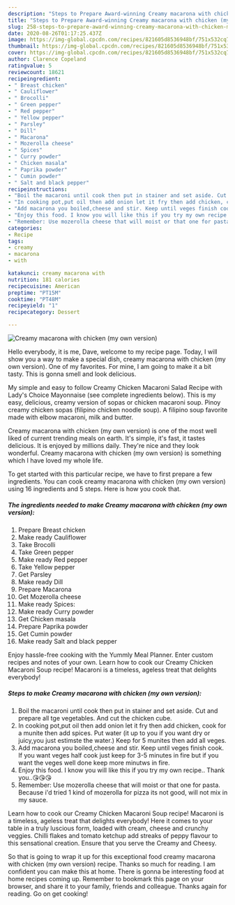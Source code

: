 ```yaml
---
description: "Steps to Prepare Award-winning Creamy macarona with chicken (my own version)"
title: "Steps to Prepare Award-winning Creamy macarona with chicken (my own version)"
slug: 258-steps-to-prepare-award-winning-creamy-macarona-with-chicken-my-own-version
date: 2020-08-26T01:17:25.437Z
image: https://img-global.cpcdn.com/recipes/821605d8536948bf/751x532cq70/creamy-macarona-with-chicken-my-own-version-recipe-main-photo.jpg
thumbnail: https://img-global.cpcdn.com/recipes/821605d8536948bf/751x532cq70/creamy-macarona-with-chicken-my-own-version-recipe-main-photo.jpg
cover: https://img-global.cpcdn.com/recipes/821605d8536948bf/751x532cq70/creamy-macarona-with-chicken-my-own-version-recipe-main-photo.jpg
author: Clarence Copeland
ratingvalue: 5
reviewcount: 18621
recipeingredient:
- " Breast chicken"
- " Cauliflower"
- " Brocolli"
- " Green pepper"
- " Red pepper"
- " Yellow pepper"
- " Parsley"
- " Dill"
- " Macarona"
- " Mozerolla cheese"
- " Spices"
- " Curry powder"
- " Chicken masala"
- " Paprika powder"
- " Cumin powder"
- " Salt and black pepper"
recipeinstructions:
- "Boil the macaroni until cook then put in stainer and set aside. Cut and prepare all tge vegetables. And cut the chicken cube."
- "In cooking pot,put oil then add onion let it fry then add chicken, cook for a munite then add spices. Put water (it up to you if you want dry or juicy,you just estimste the water.) Keep for 5 munites then add all veges."
- "Add macarona you boiled,cheese and stir. Keep until veges finish cook. If you want veges half cook just keep for 3-5 minutes in fire but if you want the veges well done keep more minutws in fire."
- "Enjoy this food. I know you will like this if you try my own recipe.. Thank you..😘😘😘"
- "Remember: Use mozerolla cheese that will moist or that one for pasta. Because i&#39;d tried 1 kind of mozerolla for pizza its not good, will not mix in my sauce."
categories:
- Recipe
tags:
- creamy
- macarona
- with

katakunci: creamy macarona with 
nutrition: 181 calories
recipecuisine: American
preptime: "PT15M"
cooktime: "PT48M"
recipeyield: "1"
recipecategory: Dessert

---
```



![Creamy macarona with chicken (my own version)](https://img-global.cpcdn.com/recipes/821605d8536948bf/751x532cq70/creamy-macarona-with-chicken-my-own-version-recipe-main-photo.jpg)

Hello everybody, it is me, Dave, welcome to my recipe page. Today, I will show you a way to make a special dish, creamy macarona with chicken (my own version). One of my favorites. For mine, I am going to make it a bit tasty. This is gonna smell and look delicious.

My simple and easy to follow Creamy Chicken Macaroni Salad Recipe with Lady&#39;s Choice Mayonnaise (see complete ingredients below). This is my easy, delicious, creamy version of sopas or chicken macaroni soup. Pinoy creamy chicken sopas (filipino chicken noodle soup). A filipino soup favorite made with elbow macaroni, milk and butter.

Creamy macarona with chicken (my own version) is one of the most well liked of current trending meals on earth. It's simple, it's fast, it tastes delicious. It is enjoyed by millions daily. They're nice and they look wonderful. Creamy macarona with chicken (my own version) is something which I have loved my whole life.


To get started with this particular recipe, we have to first prepare a few ingredients. You can cook creamy macarona with chicken (my own version) using 16 ingredients and 5 steps. Here is how you cook that.

<!--inarticleads1-->

##### The ingredients needed to make Creamy macarona with chicken (my own version):

1. Prepare  Breast chicken
1. Make ready  Cauliflower
1. Take  Brocolli
1. Take  Green pepper
1. Make ready  Red pepper
1. Take  Yellow pepper
1. Get  Parsley
1. Make ready  Dill
1. Prepare  Macarona
1. Get  Mozerolla cheese
1. Make ready  Spices:
1. Make ready  Curry powder
1. Get  Chicken masala
1. Prepare  Paprika powder
1. Get  Cumin powder
1. Make ready  Salt and black pepper


Enjoy hassle-free cooking with the Yummly Meal Planner. Enter custom recipes and notes of your own. Learn how to cook our Creamy Chicken Macaroni Soup recipe! Macaroni is a timeless, ageless treat that delights everybody! 

<!--inarticleads2-->

##### Steps to make Creamy macarona with chicken (my own version):

1. Boil the macaroni until cook then put in stainer and set aside. Cut and prepare all tge vegetables. And cut the chicken cube.
1. In cooking pot,put oil then add onion let it fry then add chicken, cook for a munite then add spices. Put water (it up to you if you want dry or juicy,you just estimste the water.) Keep for 5 munites then add all veges.
1. Add macarona you boiled,cheese and stir. Keep until veges finish cook. If you want veges half cook just keep for 3-5 minutes in fire but if you want the veges well done keep more minutws in fire.
1. Enjoy this food. I know you will like this if you try my own recipe.. Thank you..😘😘😘
1. Remember: Use mozerolla cheese that will moist or that one for pasta. Because i&#39;d tried 1 kind of mozerolla for pizza its not good, will not mix in my sauce.


Learn how to cook our Creamy Chicken Macaroni Soup recipe! Macaroni is a timeless, ageless treat that delights everybody! Here it comes to your table in a truly luscious form, loaded with cream, cheese and crunchy veggies. Chilli flakes and tomato ketchup add streaks of peppy flavour to this sensational creation. Ensure that you serve the Creamy and Cheesy. 

So that is going to wrap it up for this exceptional food creamy macarona with chicken (my own version) recipe. Thanks so much for reading. I am confident you can make this at home. There is gonna be interesting food at home recipes coming up. Remember to bookmark this page on your browser, and share it to your family, friends and colleague. Thanks again for reading. Go on get cooking!
